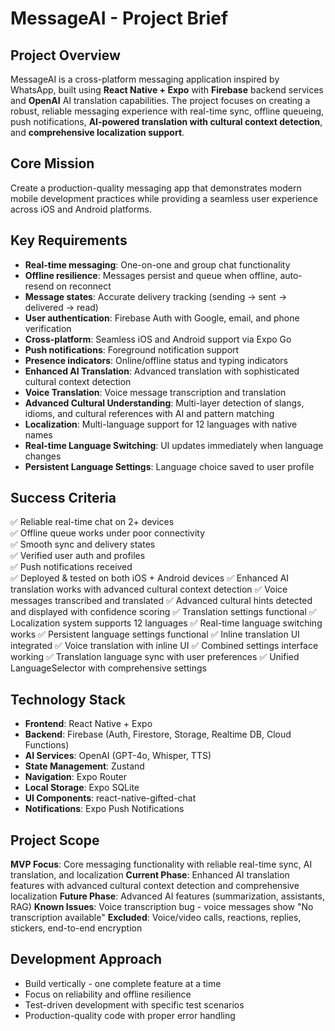 # MessageAI - Project Brief

## Project Overview
MessageAI is a cross-platform messaging application inspired by WhatsApp, built using **React Native + Expo** with **Firebase** backend services and **OpenAI** AI translation capabilities. The project focuses on creating a robust, reliable messaging experience with real-time sync, offline queueing, push notifications, **AI-powered translation with cultural context detection**, and **comprehensive localization support**.

## Core Mission
Create a production-quality messaging app that demonstrates modern mobile development practices while providing a seamless user experience across iOS and Android platforms.

## Key Requirements
- **Real-time messaging**: One-on-one and group chat functionality
- **Offline resilience**: Messages persist and queue when offline, auto-resend on reconnect
- **Message states**: Accurate delivery tracking (sending → sent → delivered → read)
- **User authentication**: Firebase Auth with Google, email, and phone verification
- **Cross-platform**: Seamless iOS and Android support via Expo Go
- **Push notifications**: Foreground notification support
- **Presence indicators**: Online/offline status and typing indicators
- **Enhanced AI Translation**: Advanced translation with sophisticated cultural context detection
- **Voice Translation**: Voice message transcription and translation
- **Advanced Cultural Understanding**: Multi-layer detection of slangs, idioms, and cultural references with AI and pattern matching
- **Localization**: Multi-language support for 12 languages with native names
- **Real-time Language Switching**: UI updates immediately when language changes
- **Persistent Language Settings**: Language choice saved to user profile

## Success Criteria
✅ Reliable real-time chat on 2+ devices  
✅ Offline queue works under poor connectivity  
✅ Smooth sync and delivery states  
✅ Verified user auth and profiles  
✅ Push notifications received  
✅ Deployed & tested on both iOS + Android devices
✅ Enhanced AI translation works with advanced cultural context detection
✅ Voice messages transcribed and translated
✅ Advanced cultural hints detected and displayed with confidence scoring
✅ Translation settings functional
✅ Localization system supports 12 languages
✅ Real-time language switching works
✅ Persistent language settings functional
✅ Inline translation UI integrated
✅ Voice translation with inline UI
✅ Combined settings interface working
✅ Translation language sync with user preferences
✅ Unified LanguageSelector with comprehensive settings

## Technology Stack
- **Frontend**: React Native + Expo
- **Backend**: Firebase (Auth, Firestore, Storage, Realtime DB, Cloud Functions)
- **AI Services**: OpenAI (GPT-4o, Whisper, TTS)
- **State Management**: Zustand
- **Navigation**: Expo Router
- **Local Storage**: Expo SQLite
- **UI Components**: react-native-gifted-chat
- **Notifications**: Expo Push Notifications

## Project Scope
**MVP Focus**: Core messaging functionality with reliable real-time sync, AI translation, and localization
**Current Phase**: Enhanced AI translation features with advanced cultural context detection and comprehensive localization
**Future Phase**: Advanced AI features (summarization, assistants, RAG)
**Known Issues**: Voice transcription bug - voice messages show "No transcription available"
**Excluded**: Voice/video calls, reactions, replies, stickers, end-to-end encryption

## Development Approach
- Build vertically - one complete feature at a time
- Focus on reliability and offline resilience
- Test-driven development with specific test scenarios
- Production-quality code with proper error handling

